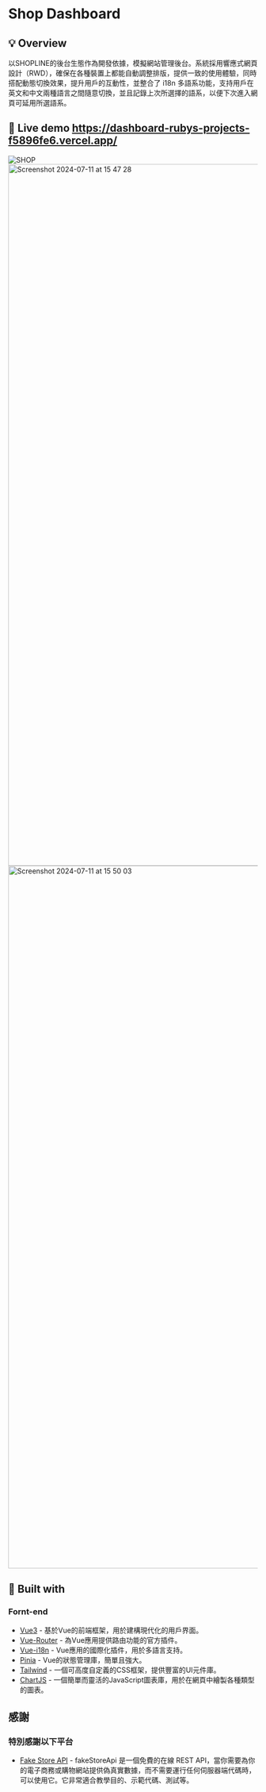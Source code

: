 # Shop Dashboard
## 💡 Overview
以SHOPLINE的後台生態作為開發依據，模擬網站管理後台。系統採用響應式網頁設計（RWD），確保在各種裝置上都能自動調整排版，提供一致的使用體驗，同時搭配動態切換效果，提升用戶的互動性，並整合了 i18n 多語系功能，支持用戶在英文和中文兩種語言之間隨意切換，並且記錄上次所選擇的語系，以便下次進入網頁可延用所選語系。
## 👀 Live demo https://dashboard-rubys-projects-f5896fe6.vercel.app/
![SHOP](https://github.com/peznc810/Dashboard/assets/150581210/4612f8a4-5308-4d45-a182-cf06b7538480)
<img width="1414" alt="Screenshot 2024-07-11 at 15 47 28" src="https://github.com/peznc810/Dashboard/assets/150581210/8495e5fd-4d2e-44bc-b0c4-5a83c6bea497">
<img width="1416" alt="Screenshot 2024-07-11 at 15 50 03" src="https://github.com/peznc810/Dashboard/assets/150581210/bbea9745-488c-4994-a3a7-1f5a192f72a4">

## 🧩 Built with
### Fornt-end
- [Vue3](https://nextjs.org/) - 基於Vue的前端框架，用於建構現代化的用戶界面。
- [Vue-Router](https://react.dev/) - 為Vue應用提供路由功能的官方插件。
- [Vue-i18n](https://react.dev/) - Vue應用的國際化插件，用於多語言支持。
- [Pinia](https://react-icons.github.io/react-icons/) - Vue的狀態管理庫，簡單且強大。
- [Tailwind](https://getbootstrap.com/) -  一個可高度自定義的CSS框架，提供豐富的UI元件庫。
- [ChartJS](https://sass-lang.com/) - 一個簡單而靈活的JavaScript圖表庫，用於在網頁中繪製各種類型的圖表。

## 感謝
### 特別感謝以下平台

- [Fake Store API]([https://platform-url](https://fakestoreapi.com/)) - fakeStoreApi 是一個免費的在線 REST API，當你需要為你的電子商務或購物網站提供偽真實數據，而不需要運行任何伺服器端代碼時，可以使用它。它非常適合教學目的、示範代碼、測試等。
